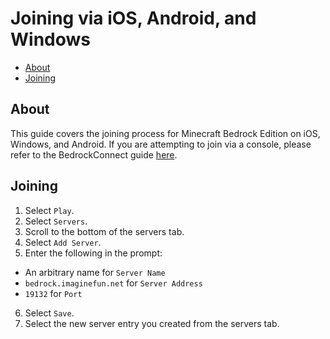 # Joining via iOS, Android, and Windows

<!--ts-->
   * [About](#About)
   * [Joining](#Joining)
<!--te-->

## About

This guide covers the joining process for Minecraft Bedrock Edition on iOS, Windows, and Android. If you are attempting to join via a console, please refer to the BedrockConnect guide [here](https://github.com/Kas-tle/IF-Technical-Guides/blob/main/bedrock/bedrockconnect.md).

## Joining
1. Select `Play`.
2. Select `Servers`.
3. Scroll to the bottom of the servers tab.
4. Select `Add Server`.
5. Enter the following in the prompt:
  - An arbitrary name for `Server Name`
  - `bedrock.imaginefun.net` for `Server Address`
  - `19132` for `Port`
6. Select `Save`.
7. Select the new server entry you created from the servers tab.
